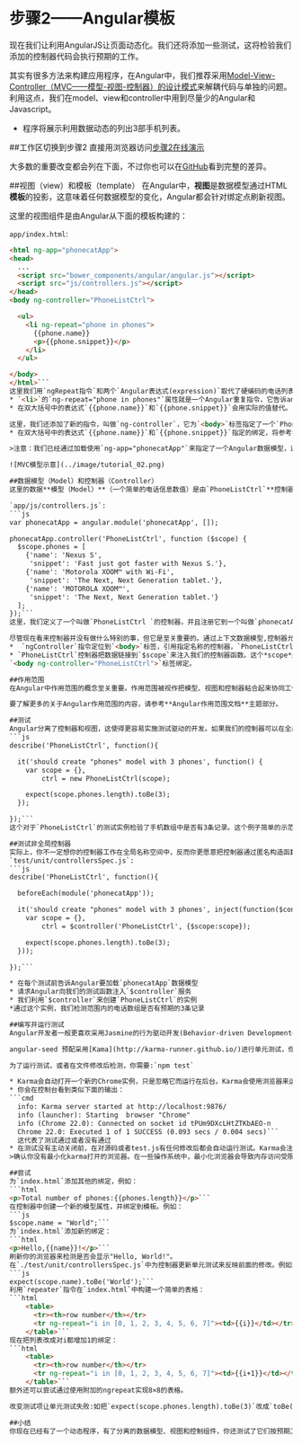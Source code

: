 # 步骤2——Angular模板
现在我们让利用AngularJS让页面动态化。我们还将添加一些测试，这将检验我们添加的控制器代码会执行预期的工作。

其实有很多方法来构建应用程序，在Angular中，我们推荐采用[Model-View-Controller（MVC——模型-视图-控制器）的设计模式](http://en.wikipedia.org/wiki/Model%E2%80%93View%E2%80%93Controller)来解耦代码与单独的问题。利用这点，我们在model、view和controller中用到尽量少的Angular和Javascript。
* 程序将展示利用数据动态的列出3部手机列表。

##工作区切换到步骤2
直接用浏览器访问[步骤2在线演示](http://angular.github.io/angular-phonecat/step-2/app)

大多数的重要改变都会列在下面，不过你也可以在[GitHub](https://github.com/angular/angular-phonecat/compare/step-1...step-2)看到完整的差异。

##视图（view）和模板（template）
在Angular中，**视图**是数据模型通过HTML**模板**的投影，这意味着任何数据模型的变化，Angular都会针对绑定点刷新视图。

这里的视图组件是由Angular从下面的模板构建的：

`app/index.html`:
```html
<html ng-app="phonecatApp">
<head>
  ...
  <script src="bower_components/angular/angular.js"></script>
  <script src="js/controllers.js"></script>
</head>
<body ng-controller="PhoneListCtrl">

  <ul>
    <li ng-repeat="phone in phones">
      {{phone.name}}
      <p>{{phone.snippet}}</p>
    </li>
  </ul>

</body>
</html>```
这里我们用`ngRepeat指令`和两个`Angular表达式(expression)`取代了硬编码的电话列表:
* `<li>`的`ng-repeat="phone in phones"`属性就是一个Angular重复指令，它告诉angular在列表中为每个电话信息重复创建`<li>`元素，这里的`<li>`标签就作为了模板。
* 在双大括号中的表达式`{{phone.name}}`和`{{phone.snippet}}`会用实际的值替代。

这里，我们还添加了新的指令，叫做`ng-controller`，它为`<body>`标签指定了一个`PhoneListCtrl`的控制器，对于这点
* 在双大括号中的表达式`{{phone.name}}`和`{{phone.snippet}}`指定的绑定，将参考我们程序中的数据模型，这些都是在我们的`PhoneListCtrl`的控制器进行设置的。

>注意：我们已经通过加载使用`ng-app="phonecatApp"`来指定了一个Angular数据模型，这里`phonecatApp `是我们数据模型的名字，这个模型被包含在`PhoneListCtrl`中。

![MVC模型示意](../image/tutorial_02.png)

##数据模型（Model）和控制器（Controller）
这里的数据**模型（Model）**（一个简单的电话信息数值）是由`PhoneListCtrl`**控制器（Controller）**实例化的。这个控制器只是简单的一个构造函数，它操作了一个$scope参数。

`app/js/controllers.js`:
```js
var phonecatApp = angular.module('phonecatApp', []);

phonecatApp.controller('PhoneListCtrl', function ($scope) {
  $scope.phones = [
    {'name': 'Nexus S',
     'snippet': 'Fast just got faster with Nexus S.'},
    {'name': 'Motorola XOOM™ with Wi-Fi',
     'snippet': 'The Next, Next Generation tablet.'},
    {'name': 'MOTOROLA XOOM™',
     'snippet': 'The Next, Next Generation tablet.'}
  ];
});```
这里，我们定义了一个叫做`PhoneListCtrl `的控制器，并且注册它到一个叫做`phonecatApp`的AngularJS数据模型中。注意，我们在`<html>`中的`ng-app`指令现在指定了一个`phonecatApp`的数据模型，这将在启动Angular过程中加载。

尽管现在看来控制器并没有做什么特别的事，但它是至关重要的。通过上下文数据模型,控制器允许我们建立模型和视图之间的数据绑定。我们由此连接起二者间的描述、数据和逻辑，它们是如下工作的：
*  `ngController`指令定位到`<body>`标签，引用指定名称的控制器，`PhoneListCtrl`在JavaScript文件`controllers.js`中设定。
* `PhoneListCtrl`控制器把数据链接到`$scope`来注入我们的控制器函数。这个*scope*是一个在应用定义时预定义（指定）的*根作用范围(root scope)*，然后这个控制器通过
`<body ng-controller="PhoneListCtrl">`标签绑定。

##作用范围
在Angular中作用范围的概念至关重要。作用范围被视作把模型、视图和控制器粘合起来协同工作的胶水。Angular利用作用范围来整合模板中的信息、数据模型和控制器，保持模型和视图之间的独立与同步。任何在模型中的变化都被反映到视图中，在视图中的操作变化也反映到数据模型。

要了解更多的关于Angular作用范围的内容，请参考**Angular作用范围文档**主题部分。

##测试
Angular分离了控制器和视图，这使得更容易实施测试驱动的开发。如果我们的控制器可以在全局命名空间起效,那么我们可以在一个模拟的范围内实例化它：
```js
describe('PhoneListCtrl', function(){

  it('should create "phones" model with 3 phones', function() {
    var scope = {},
        ctrl = new PhoneListCtrl(scope);

    expect(scope.phones.length).toBe(3);
  });

});```
这个对于`PhoneListCtrl`的测试实例检验了手机数组中是否有3条记录。这个例子简单的示范了如何为Angular项目创建一个单元测试。因为测试是软件开发的关键部分，我们可以让这一过程更简单，从而鼓励开发者写测试。

##测试非全局控制器
实际上，你不一定想你的控制器工作在全局名称空间中，反而你更愿意把控制器通过匿名构造函数注册为`phonecatApp`的模块。在这种情况下Angular提供了一种服务(`$controller`)让你可以通过名字查询到控制器。下面就是利用`$controller`进行相同的测试:
`test/unit/controllersSpec.js`:
```js
describe('PhoneListCtrl', function(){

  beforeEach(module('phonecatApp'));

  it('should create "phones" model with 3 phones', inject(function($controller) {
    var scope = {},
        ctrl = $controller('PhoneListCtrl', {$scope:scope});

    expect(scope.phones.length).toBe(3);
  }));

});```

* 在每个测试前告诉Angular要加载`phonecatApp`数据模型
* 请求Angular向我们的测试函数注入`$controller`服务
* 我们利用`$controller`来创建`PhoneListCtrl`的实例
*通过这个实例，我们检测范围内的电话数组是否有预期的3条记录

##编写并运行测试
Angular开发者一般更喜欢采用Jasmine的行为驱动开发(Behavior-driven Development——BDD)框架来写测试。但是Angular并不限定你只能使用Jasmine。我们（原文作者）的为教程采用Jasmine V1.3编写过所有测试。如果你打算学习下Jasmine，可以到[Jasmine主页](http://jasmine.github.io/)和[Jasmine文档](http://jasmine.github.io/1.3/introduction.html)去访问以学到更多。

angular-seed 预配采用[Kama](http://karma-runner.github.io/)进行单元测试，你需要确保Karma的支持组件安装好了。对此你只需要简单的执行`npm install`

为了运行测试，或者在文件修改后检测，你需要:`npm test`

* Karma会自动打开一个新的Chrome实例，只是忽略它而运行在后台。Karma会使用浏览器来运行测试。
* 你会在控制台看到类似下面的输出：
```cmd
  info: Karma server started at http://localhost:9876/
  info (launcher): Starting  browser "Chrome"
  info (Chrome 22.0): Connected on socket id tPUm9DXcLHtZTKbAEO-n
  Chrome 22.0: Executed 1 of 1 SUCCESS (0.093 secs / 0.004 secs)```
  这代表了测试通过或者没有通过
* 在测试没有主动关闭前，在对源码或者test.js有任何修改后都会自动运行测试。Karma会注意到变化并执行测试返回结果给你。难道这不是很好？
>确认你没有最小化karma打开的浏览器。在一些操作系统中，最小化浏览器会导致内存访问受限，这使得karma测试运行的特别慢。

##尝试
为`index.html`添加其他的绑定，例如：
```html
<p>Total number of phones:{{phones.length}}</p>```
在控制器中创建一个新的模型属性，并绑定到模板。例如：
```js
$scope.name = "World";```
为`index.html`添加新的绑定：
```html
<p>Hello,{{name}}!</p>```
刷新你的浏览器来检测是否会显示"Hello, World!"。
在`./test/unit/controllersSpec.js`中为控制器更新单元测试来反映前面的修改。例如添加：
```js
expect(scope.name).toBe('World');```
利用`repeater`指令在`index.html`中构建一个简单的表格：
```html
    <table>
      <tr><th>row number</th></tr>
      <tr ng-repeat="i in [0, 1, 2, 3, 4, 5, 6, 7]"><td>{{i}}</td></tr>
    </table>```
现在把列表改成对i都增加1的绑定：
```html
    <table>
      <tr><th>row number</th></tr>
      <tr ng-repeat="i in [0, 1, 2, 3, 4, 5, 6, 7]"><td>{{i+1}}</td></tr>
    </table>```
额外还可以尝试通过使用附加的ngrepeat实现8×8的表格。

改变测试项让单元测试失败:如把`expect(scope.phones.length).toBe(3)`改成`toBe(4)`。

##小结
你现在已经有了一个动态程序，有了分离的数据模型、视图和控制组件，你还测试了它们按预期工作，现在让我们进入步骤3去学习如何为程序添加文字搜索。




























